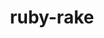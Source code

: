---
title: "ruby-rake"
layout: cache
categories: [package, develop]
meta: {"compilers": ["gcc@7.5.0"], "num_specs": 2, "num_specs_by_stack": {"build_systems": 2, "root": 2}, "oss": ["ubuntu18.04"], "platforms": ["linux"], "stacks": ["build_systems", "root"], "targets": ["x86_64_v3"], "versions": ["13.0.6"]}
spec_details: [{"compiler": "gcc@7.5.0", "hash": "3teyic4ohppytz6buwm3ydkubz4i6wdh", "os": "ubuntu18.04", "platform": "linux", "size": "-", "stacks": ["build_systems", "root"], "target": "x86_64_v3", "variants": ["build_system=ruby"], "versions": ["13.0.6"]}, {"compiler": "gcc@7.5.0", "hash": "osvq2nunmzjqhmfyrna62di2xh243okp", "os": "ubuntu18.04", "platform": "linux", "size": "-", "stacks": ["build_systems", "root"], "target": "x86_64_v3", "variants": ["build_system=ruby"], "versions": ["13.0.6"]}]
---